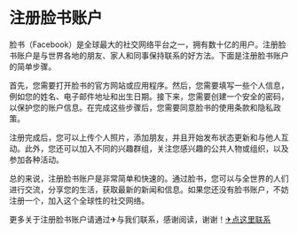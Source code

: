 # 注册脸书账户

脸书（Facebook）是全球最大的社交网络平台之一，拥有数十亿的用户。注册脸书账户是与世界各地的朋友、家人和同事保持联系的好方法。下面是注册脸书账户的简单步骤。

首先，您需要打开脸书的官方网站或应用程序。然后，您需要填写一些个人信息，例如您的姓名、电子邮件地址和出生日期。接下来，您需要创建一个安全的密码，以保护您的账户信息。在完成这些步骤后，您需要同意脸书的使用条款和隐私政策。

注册完成后，您可以上传个人照片，添加朋友，并且开始发布状态更新和与他人互动。此外，您还可以加入不同的兴趣群组，关注您感兴趣的公共人物或组织，以及参加各种活动。

总的来说，注册脸书账户是非常简单和快速的。通过脸书，您可以与全世界的人们进行交流，分享您的生活，获取最新的新闻和信息。如果您还没有脸书账户，不妨注册一个，加入这个全球性的社交网络。

更多关于注册脸书账户请通过✈与我们联系，感谢阅读，谢谢！[✈点这里联系](https://ads.k02.cc)
